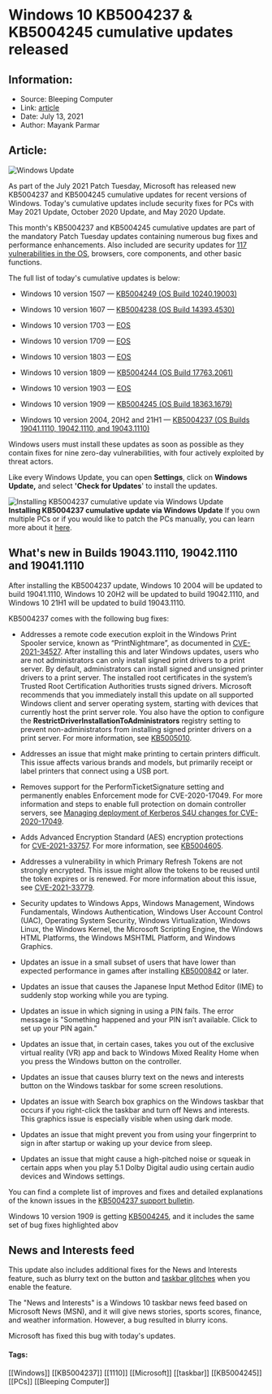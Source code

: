 # Windows 10 KB5004237 & KB5004245 cumulative updates released
### 

## Information:
+ Source: Bleeping Computer
+ Link: [article](https://www.bleepingcomputer.com/news/microsoft/windows-10-kb5004237-and-kb5004245-cumulative-updates-released/)
+ Date: July 13, 2021
+ Author: Mayank Parmar


## Article:
![Windows Update](https://www.bleepstatic.com/content/hl-images/2021/01/25/Windows-10.jpg)


As part of the July 2021 Patch Tuesday, Microsoft has released new KB5004237 and KB5004245 cumulative updates for recent versions of Windows. Today's cumulative updates include security fixes for PCs with May 2021 Update, October 2020 Update, and May 2020 Update. 


This month's KB5004237 and KB5004245 cumulative updates are part of the mandatory Patch Tuesday updates containing numerous bug fixes and performance enhancements. Also included are security updates for [117 vulnerabilities in the OS](https://www.bleepingcomputer.com/news/microsoft/microsoft-july-2021-patch-tuesday-fixes-9-zero-days-117-flaws/), browsers, core components, and other basic functions.



The full list of today's cumulative updates is below:


* Windows 10 version 1507 — [KB5004249 (OS Build 10240.19003)](https://support.microsoft.com/en-us/topic/july-13-2021-kb5004249-os-build-10240-19003-bcd2edd4-76bb-4e33-8d30-e231057cb1d1)


* Windows 10 version 1607 — [KB5004238 (OS Build 14393.4530)](https://support.microsoft.com/en-us/topic/july-13-2021-kb5004238-os-build-14393-4530-69c72ccc-299a-412a-b219-b78c2fd37021)


* Windows 10 version 1703 — [EOS](https://support.microsoft.com/en-us/topic/windows-10-update-history-83aa43c0-82e0-92d8-1580-10642c9ed612)


* Windows 10 version 1709 — [EOS](https://docs.microsoft.com/en-us/lifecycle/announcements/windows-10-1709-end-of-servicing)


* Windows 10 version 1803 — [EOS](https://docs.microsoft.com/en-us/lifecycle/announcements/windows-10-1803-1809-end-of-servicing)


* Windows 10 version 1809 — [KB5004244 (OS Build 17763.2061)](https://support.microsoft.com/en-us/topic/july-13-2021-kb5004244-os-build-17763-2061-d2b763cb-fad4-4b0a-a67f-4e184e277b99)


* Windows 10 version 1903 — [EOS](https://docs.microsoft.com/en-us/lifecycle/announcements/windows-10-1903-end-of-servicing)


* Windows 10 version 1909 — [KB5004245 (OS Build 18363.1679)](https://support.microsoft.com/en-us/topic/july-13-2021-kb5004245-os-build-18363-1679-fe157ce5-49c1-4146-b948-c5aef1f0293b)


* Windows 10 version 2004, 20H2 and 21H1 — [KB5004237 (OS Builds 19041.1110, 19042.1110, and 19043.1110)](https://support.microsoft.com/en-us/topic/july-13-2021-kb5004237-os-builds-19041-1110-19042-1110-and-19043-1110-ae798d3c-3de3-4c1f-b9d9-7391b71da889)




Windows users must install these updates as soon as possible as they contain fixes for nine zero-day vulnerabilities, with four actively exploited by threat actors.


Like every Windows Update, you can open **Settings**, click on **Windows Update,** and select **'Check for Updates**' to install the updates.



![Installing KB5004237 cumulative update via Windows Update](https://www.bleepstatic.com/images/news/Microsoft/KB5004237.jpg)**Installing KB5004237 cumulative update via Windows Update**
If you own multiple PCs or if you would like to patch the PCs manually, you can learn more about it [here](https://www.bleepingcomputer.com/news/microsoft/how-to-manually-install-windows-10-cumulative-updates/).


What's new in Builds 19043.1110, 19042.1110 and 19041.1110
----------------------------------------------------------


After installing the KB5004237 update, Windows 10 2004 will be updated to build 19041.1110, Windows 10 20H2 will be updated to build 19042.1110, and Windows 10 21H1 will be updated to build 19043.1110.


KB5004237 comes with the following bug fixes:


* Addresses a remote code execution exploit in the Windows Print Spooler service, known as “PrintNightmare”, as documented in [CVE-2021-34527](https://msrc.microsoft.com/update-guide/vulnerability/CVE-2021-34527). After installing this and later Windows updates, users who are not administrators can only install signed print drivers to a print server. By default, administrators can install signed and unsigned printer drivers to a print server. The installed root certificates in the system’s Trusted Root Certification Authorities trusts signed drivers. Microsoft recommends that you immediately install this update on all supported Windows client and server operating system, starting with devices that currently host the print server role. You also have the option to configure the **RestrictDriverInstallationToAdministrators** registry setting to prevent non-administrators from installing signed printer drivers on a print server. For more information, see [KB5005010](https://support.microsoft.com/en-us/topic/kb5005010-restricting-installation-of-new-printer-drivers-after-applying-the-july-6-2021-updates-31b91c02-05bc-4ada-a7ea-183b129578a7).


* Addresses an issue that might make printing to certain printers difficult. This issue affects various brands and models, but primarily receipt or label printers that connect using a USB port.


* Removes support for the PerformTicketSignature setting and permanently enables Enforcement mode for CVE-2020-17049. For more information and steps to enable full protection on domain controller servers, see [Managing deployment of Kerberos S4U changes for CVE-2020-17049](https://support.microsoft.com/en-us/topic/kb4598347-managing-deployment-of-kerberos-s4u-changes-for-cve-2020-17049-569d60b7-3267-e2b0-7d9b-e46d770332ab).


* Adds Advanced Encryption Standard (AES) encryption protections for [CVE-2021-33757](https://msrc.microsoft.com/update-guide/vulnerability/CVE-2021-33757). For more information, see [KB5004605](https://support.microsoft.com/en-us/topic/kb5004605-update-adds-aes-encryption-protections-to-the-ms-samr-protocol-for-cve-2021-33757-e4daa133-54aa-4a5d-a921-04bb50868fc2).


* Addresses a vulnerability in which Primary Refresh Tokens are not strongly encrypted. This issue might allow the tokens to be reused until the token expires or is renewed. For more information about this issue, see [CVE-2021-33779](https://msrc.microsoft.com/update-guide/vulnerability/CVE-2021-33779).


* Security updates to Windows Apps, Windows Management, Windows Fundamentals, Windows Authentication, Windows User Account Control (UAC), Operating System Security, Windows Virtualization, Windows Linux, the Windows Kernel, the Microsoft Scripting Engine, the Windows HTML Platforms, the Windows MSHTML Platform, and Windows Graphics.


* Updates an issue in a small subset of users that have lower than expected performance in games after installing [KB5000842](https://support.microsoft.com/en-us/topic/march-29-2021-kb5000842-os-builds-19041-906-and-19042-906-preview-1a58a276-6a0a-47a5-aa7d-97af2d10b16d) or later.  


* Updates an issue that causes the Japanese Input Method Editor (IME) to suddenly stop working while you are typing. 


* Updates an issue in which signing in using a PIN fails. The error message is "Something happened and your PIN isn’t available. Click to set up your PIN again."


* Updates an issue that, in certain cases, takes you out of the exclusive virtual reality (VR) app and back to Windows Mixed Reality Home when you press the Windows button on the controller.


* Updates an issue that causes blurry text on the news and interests button on the Windows taskbar for some screen resolutions.


* Updates an issue with Search box graphics on the Windows taskbar that occurs if you right-click the taskbar and turn off News and interests. This graphics issue is especially visible when using dark mode.


* Updates an issue that might prevent you from using your fingerprint to sign in after startup or waking up your device from sleep.


* Updates an issue that might cause a high-pitched noise or squeak in certain apps when you play 5.1 Dolby Digital audio using certain audio devices and Windows settings.




You can find a complete list of improves and fixes and detailed explanations of the known issues in the [KB5004237 support bulletin](https://support.microsoft.com/help/5004237).


Windows 10 version 1909 is getting [KB5004245](https://support.microsoft.com/help/5004245), and it includes the same set of bug fixes highlighted abov


News and Interests feed
-----------------------


This update also includes additional fixes for the News and Interests feature, such as blurry text on the button and [taskbar glitches](https://www.bleepingcomputer.com/news/microsoft/windows-10-kb5003214-update-causes-taskbar-display-glitches/) when you enable the feature.


The "News and Interests" is a Windows 10 taskbar news feed based on Microsoft News (MSN), and it will give news stories, sports scores, finance, and weather information. However, a bug resulted in blurry icons. 


Microsoft has fixed this bug with today's updates.




#### Tags:
[[Windows]] [[KB5004237]] [[1110]] [[Microsoft]] [[taskbar]] [[KB5004245]] [[PCs]] [[Bleeping Computer]]
